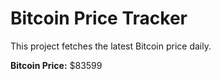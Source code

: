 # Bitcoin Price Tracker

This project fetches the latest Bitcoin price daily.

**Bitcoin Price:** $83599
